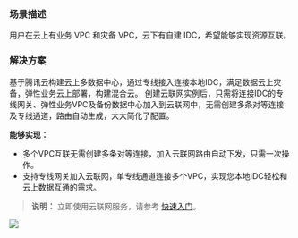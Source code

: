 ### 场景描述
用户在云上有业务 VPC 和灾备 VPC，云下有自建 IDC，希望能够实现资源互联。
### 解决方案
基于腾讯云构建云上多数据中心，通过专线接入连接本地IDC，满足数据云上灾备，弹性业务云上部署，构建混合云。 
创建云联网实例后，只需将连接IDC的专线网关、弹性业务VPC及备份数据中心加入到云联网中，无需创建多条对等连接及专线通道，路由自动生成，大大简化了配置。

**能够实现：**
- 多个VPC互联无需创建多条对等连接，加入云联网路由自动下发，只需一次操作。
- 支持专线网关加入云联网，单专线通道连接多个VPC，实现您本地IDC轻松和云上数据互通的需求。
>**说明：**
>立即使用云联网服务，请参考 [快速入门](https://cloud.tencent.com/document/product/877/18768)。

![](https://main.qcloudimg.com/raw/2691de93998bd3ed888d1455fd13379e.png)
